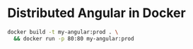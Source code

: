 # Distributed Angular in Docker

```bash
docker build -t my-angular:prod . \
  && docker run -p 80:80 my-angular:prod
```
